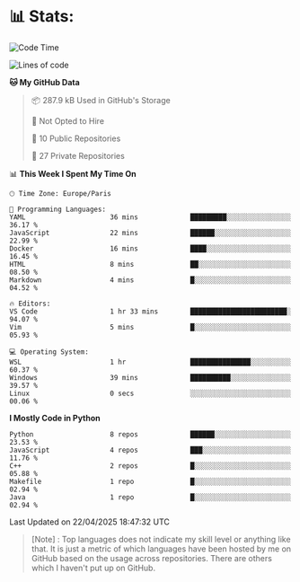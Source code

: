 

<h1>📊 Stats:</h1>

<!--START_SECTION:waka-->
![Code Time](http://img.shields.io/badge/Code%20Time-851%20hrs-blue)

![Lines of code](https://img.shields.io/badge/From%20Hello%20World%20I%27ve%20Written-6.6%20million%20lines%20of%20code-blue)

**🐱 My GitHub Data** 

> 📦 287.9 kB Used in GitHub's Storage 
 > 
> 🚫 Not Opted to Hire
 > 
> 📜 10 Public Repositories 
 > 
> 🔑 27 Private Repositories 
 > 
📊 **This Week I Spent My Time On** 

```text
🕑︎ Time Zone: Europe/Paris

💬 Programming Languages: 
YAML                     36 mins             █████████░░░░░░░░░░░░░░░░   36.17 % 
JavaScript               22 mins             ██████░░░░░░░░░░░░░░░░░░░   22.99 % 
Docker                   16 mins             ████░░░░░░░░░░░░░░░░░░░░░   16.45 % 
HTML                     8 mins              ██░░░░░░░░░░░░░░░░░░░░░░░   08.50 % 
Markdown                 4 mins              █░░░░░░░░░░░░░░░░░░░░░░░░   04.52 % 

🔥 Editors: 
VS Code                  1 hr 33 mins        ████████████████████████░   94.07 % 
Vim                      5 mins              █░░░░░░░░░░░░░░░░░░░░░░░░   05.93 % 

💻 Operating System: 
WSL                      1 hr                ███████████████░░░░░░░░░░   60.37 % 
Windows                  39 mins             ██████████░░░░░░░░░░░░░░░   39.57 % 
Linux                    0 secs              ░░░░░░░░░░░░░░░░░░░░░░░░░   00.06 % 
```

**I Mostly Code in Python** 

```text
Python                   8 repos             ██████░░░░░░░░░░░░░░░░░░░   23.53 % 
JavaScript               4 repos             ███░░░░░░░░░░░░░░░░░░░░░░   11.76 % 
C++                      2 repos             █░░░░░░░░░░░░░░░░░░░░░░░░   05.88 % 
Makefile                 1 repo              █░░░░░░░░░░░░░░░░░░░░░░░░   02.94 % 
Java                     1 repo              █░░░░░░░░░░░░░░░░░░░░░░░░   02.94 % 
```




 Last Updated on 22/04/2025 18:47:32 UTC
<!--END_SECTION:waka-->

 > [Note] : Top languages does not indicate my skill level or anything like that. It is just a metric of which languages have been hosted by me on GitHub based on the usage across repositories. There are others which I haven't put up on GitHub.</span>
